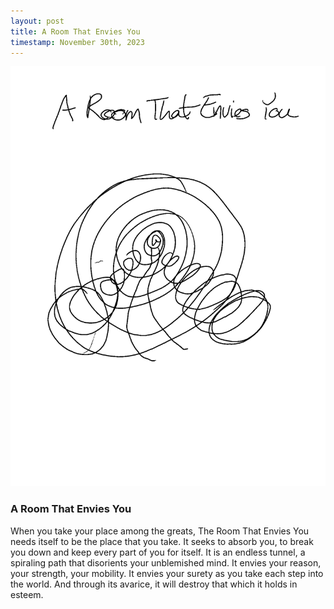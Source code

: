```yaml
---
layout: post
title: A Room That Envies You
timestamp: November 30th, 2023
---
```

![A Room That Envies Ydou](/rooms/assets/images/Rooms_Envies.png "A Room sThat Envies You")

### A Room That Envies You

When you take your place among the greats, The Room That Envies You needs itself to be the place that you take. It seeks to absorb you, to break you down and keep every part of you for itself. It is an endless tunnel, a spiraling path that disorients your unblemished mind. It envies your reason, your strength, your mobility. It envies your surety as you take each step into the world. And through its avarice, it will destroy that which it holds in esteem.
